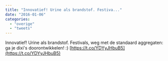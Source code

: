 ```yaml
---
title: "Innovatief! Urine als brandstof. Festiva..."
date: "2016-01-06"
categories: 
  - "overige"
  - "tweets"
---
```


Innovatief! Urine als brandstof. Festivals, weg met de standaard aggregaten: ga je dixi's doorontwikkelen! :) [https://t.co/YDYyJHbuB5](https://t.co/YDYyJHbuB5)
